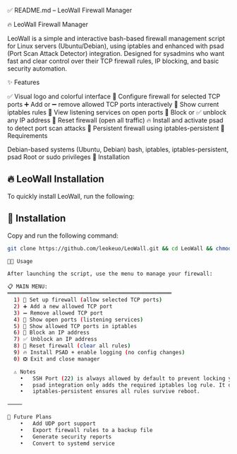✅ README.md – LeoWall Firewall Manager

🔥 LeoWall Firewall Manager

LeoWall is a simple and interactive bash-based firewall management script for Linux servers (Ubuntu/Debian), using iptables and enhanced with psad (Port Scan Attack Detector) integration.
Designed for sysadmins who want fast and clear control over their TCP firewall rules, IP blocking, and basic security automation.

✨ Features

✅ Visual logo and colorful interface
🔐 Configure firewall for selected TCP ports
➕ Add or ➖ remove allowed TCP ports interactively
📜 Show current iptables rules
📡 View listening services on open ports
🚫 Block or ✅ unblock any IP address
🔄 Reset firewall (open all traffic)
🔥 Install and activate psad to detect port scan attacks
💾 Persistent firewall using iptables-persistent
🧰 Requirements

Debian-based systems (Ubuntu, Debian)
bash, iptables, iptables-persistent, psad
Root or sudo privileges
🚀 Installation

## 🔥 LeoWall Installation

To quickly install LeoWall, run the following:

## 🚀 Installation

Copy and run the following command:

```bash
git clone https://github.com/leokeuo/LeoWall.git && cd LeoWall && chmod +x leowall.sh && sudo ./leowall.sh

🧑‍💻 Usage

After launching the script, use the menu to manage your firewall:

📋 MAIN MENU:
════════════════════════════════════════════════════
  1) 🔐 Set up firewall (allow selected TCP ports)
  2) ➕ Add a new allowed TCP port
  3) ➖ Remove allowed TCP port
  4) 📡 Show open ports (listening services)
  5) 📜 Show allowed TCP ports in iptables
  6) 🚫 Block an IP address
  7) ✅ Unblock an IP address
  8) 🔄 Reset firewall (clear all rules)
  9) 🔥 Install PSAD + enable logging (no config changes)
  0) ❎ Exit and close manager

  ⚠️ Notes
	•	SSH Port (22) is always allowed by default to prevent locking yourself out.
	•	psad integration only adds the required iptables log rule. It does not modify your /etc/psad/psad.conf.
	•	iptables-persistent ensures all rules survive reboot.

⸻

🧠 Future Plans
	•	Add UDP port support
	•	Export firewall rules to a backup file
	•	Generate security reports
	•	Convert to systemd service
